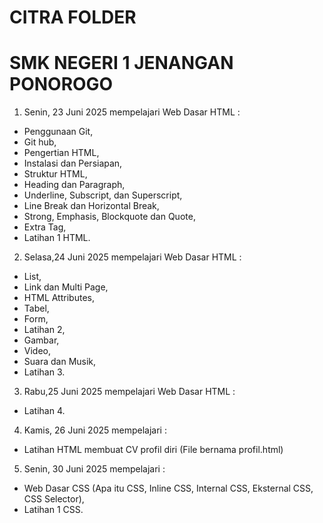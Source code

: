 # CITRA FOLDER

# SMK NEGERI 1 JENANGAN PONOROGO

1. Senin, 23 Juni 2025
   mempelajari Web Dasar HTML :

- Penggunaan Git,
- Git hub,
- Pengertian HTML,
- Instalasi dan Persiapan,
- Struktur HTML,
- Heading dan Paragraph,
- Underline, Subscript, dan Superscript,
- Line Break dan Horizontal Break,
- Strong, Emphasis, Blockquote dan Quote,
- Extra Tag,
- Latihan 1 HTML.

2. Selasa,24 Juni 2025
   mempelajari Web Dasar HTML :

- List,
- Link dan Multi Page,
- HTML Attributes,
- Tabel,
- Form,
- Latihan 2,
- Gambar,
- Video,
- Suara dan Musik,
- Latihan 3.

3. Rabu,25 Juni 2025
   mempelajari Web Dasar HTML :

- Latihan 4.

4. Kamis, 26 Juni 2025
   mempelajari :

- Latihan HTML membuat CV profil diri (File bernama profil.html)

5. Senin, 30 Juni 2025
   mempelajari :

- Web Dasar CSS (Apa itu CSS, Inline CSS, Internal CSS, Eksternal CSS, CSS Selector),
- Latihan 1 CSS.
